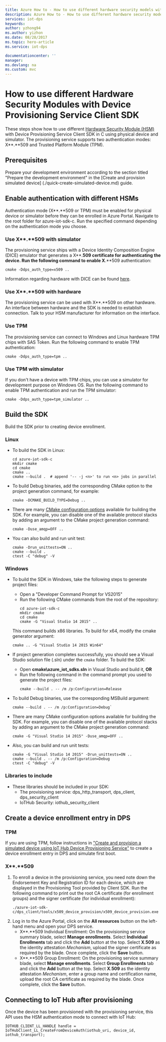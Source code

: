 ```yaml
---
title: Azure How to - How to use different hardware security models with the Device Provisioning Service Client SDK in Azure | Microsoft Docs
description: Azure How to - How to use different hardware security models with the Device Provisioning Service Client SDK in Azure
services: iot-dps 
keywords: 
author: yzhong94
ms.author: yizhon
ms.date: 08/28/2017
ms.topic: hero-article
ms.service: iot-dps

documentationcenter: ''
manager: 
ms.devlang: na
ms.custom: mvc
---
```


# How to use different Hardware Security Modules with Device Provisioning Service Client SDK
These steps show how to use different [Hardware Security Module (HSM)](https://azure.microsoft.com/blog/azure-iot-supports-new-security-hardware-to-strengthen-iot-security/) with Device Provisioning Service Client SDK in C using physical device and simulator.  The provisioning service supports two authentication modes: X**.**509 and Trusted Platform Module (TPM).

## Prerequisites

Prepare your development environment according to the section titled "Prepare the development environment" in the [Create and provision simulated device] (./quick-create-simulated-device.md) guide.

## Enable authentication with different HSMs

Authentication mode (X**.**509 or TPM) must be enabled for physical device or simulator before they can be enrolled in Azure Portal.  Navigate to the root folder for azure-iot-sdk-c.  Run the specified command depending on the authentication mode you choose.

### Use X**.**509 with simulator

The provisioning service ships with a Device Identity Composition Engine (DICE) emulator that generates a X**.**509 certificate for authenticating the device.  Run the following command to enable X**.**509 authentication:

```
cmake -Ddps_auth_type=x509 ..
```

Information regarding hardware with DICE can be found [here](https://azure.microsoft.com/blog/azure-iot-supports-new-security-hardware-to-strengthen-iot-security/).

### Use X**.**509 with hardware

The provisioning service can be used with X**.**509 on other hardware.  An interface between hardware and the SDK is needed to establish connection.  Talk to your HSM manufacturer for information on the interface.

### Use TPM

The provisioning service can connect to Windows and Linux hardware TPM chips with SAS Token.  Run the following command to enable TPM authentication:

```
cmake -Ddps_auth_type=tpm ..
```

### Use TPM with simulator

If you don't have a device with TPM chips, you can use a simulator for development purpose on Windows OS.  Run the following command to enable TPM authentication and run the TPM simulator:

```
cmake -Ddps_auth_type=tpm_simulator ..
```

## Build the SDK
Build the SDK prior to creating device enrollment.

### Linux
- To build the SDK in Linux:
    ```
    cd azure-iot-sdk-c
    mkdir cmake
    cd cmake
    cmake ..
    cmake --build .  # append '-- -j <n>' to run <n> jobs in parallel
    ```
- To build Debug binaries, add the corresponding CMake option to the project generation command, for example:
    ```
    cmake -DCMAKE_BUILD_TYPE=Debug ..
    ```

- There are many [CMake configuration options](https://cmake.org/cmake/help/v3.6/manual/cmake.1.html) available for building the SDK. For example, you can disable one of the available protocol stacks by adding an argument to the CMake project generation command:
    ```
    cmake -Duse_amqp=OFF ..
    ```
- You can also build and run unit test:
    ```
    cmake -Drun_unittests=ON ..
    cmake --build .
    ctest -C "debug" -V
    ```

### Windows
- To build the SDK in Windows, take the following steps to generate project files:
    - Open a "Developer Command Prompt for VS2015"
    - Run the following CMake commands from the root of the repository:
      ```
      cd azure-iot-sdk-c
      mkdir cmake
      cd cmake
      cmake -G "Visual Studio 14 2015" ..
      ```
    This command builds x86 libraries. To build for x64, modify the cmake generator argument: 
    ```
    cmake .. -G "Visual Studio 14 2015 Win64"
    ```

- If project generation completes successfully, you should see a Visual Studio solution file (.sln) under the `cmake` folder. To build the SDK:
    - Open **cmake\azure_iot_sdks.sln** in Visual Studio and build it, **OR**
    - Run the following command in the command prompt you used to generate the project files:
      ```
      cmake --build . -- /m /p:Configuration=Release
      ```
- To build Debug binaries, use the corresponding MSBuild argument: 
    ```
    cmake --build . -- /m /p:Configuration=Debug`
    ```
- There are many CMake configuration options available for building the SDK. For example, you can disable one of the available protocol stacks by adding an argument to the CMake project generation command:
    ```
    cmake -G "Visual Studio 14 2015" -Duse_amqp=OFF ..
    ```
- Also, you can build and run unit tests:
    ```
    cmake -G "Visual Studio 14 2015" -Drun_unittests=ON ..
    cmake --build . -- /m /p:Configuration=Debug
    ctest -C "debug" -V
    ```
  
### Libraries to include
- These libraries should be included in your SDK:
    - The provisioning service: dps_http_transport, dps_client, dps_security_client
    - IoTHub Security: iothub_security_client

## Create a device enrollment entry in DPS

### TPM
If you are using TPM, follow instructions in ["Create and provision a simulated device using IoT Hub Device Provisioning Service"](./quick-create-simulated-device.md) to create a device enrollment entry in DPS and simulate first boot.

### X**.**509
1. To enroll a device in the provisioning service, you need note down the Endorsement Key and Registration ID for each device, which are displayed in the Provisioning Tool provided by Client SDK. Run the following command to print out the root CA certificate (for enrollment groups) and the signer certificate (for individual enrollment):
      ```
      ./azure-iot-sdk-c/dps_client/tools/x509_device_provision/x509_device_provision.exe
      ```
2. Log in to the Azure Portal, click on the **All resources** button on the left-hand menu and open your DPS service.
   - X**.**509 Individual Enrollment: On the provisioning service summary blade, select **Manage enrollments**. Select **Individual Enrollments** tab and click the **Add** button at the top. Select **X**.**509** as the identity attestation *Mechanism*, upload the signer certificate as required by the blade. Once complete, click the **Save** button. 
   - X**.**509 Group Enrollment: On the provisioning service  summary blade, select **Manage enrollments**. Select **Group Enrollments** tab and click the **Add** button at the top. Select **X**.**509** as the identity attestation *Mechanism*, enter a group name and certification name, upload the root CA certificate as required by the blade. Once complete, click the **Save** button. 

## Connecting to IoT Hub after provisioning

Once the device has been provisioned with the provisioning service, this API uses the HSM authentication mode to connect with IoT Hub: 
  ```
  IOTHUB_CLIENT_LL_HANDLE handle = IoTHubClient_LL_CreateFromDeviceAuth(iothub_uri, device_id, iothub_transport);
  ```
